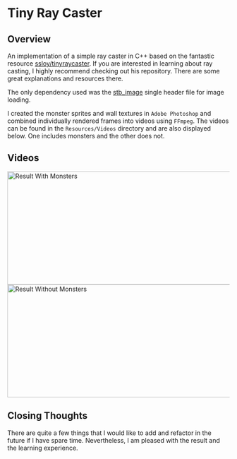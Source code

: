 # Tiny Ray Caster 

## Overview

An implementation of a simple ray caster in C++ based on the fantastic
resource [ssloy/tinyraycaster](https://github.com/ssloy/tinyraycaster). If you are interested in learning about ray
casting, I highly recommend checking out his repository. There are some great explanations and resources there.

The only dependency used was the [stb_image](https://github.com/nothings/stb) single header file for image loading.

I created the monster sprites and wall textures in `Adobe Photoshop` and combined individually rendered frames into
videos using `FFmpeg`. The videos can be found in the `Resources/Videos` directory and are also displayed below. One
includes monsters and the other does not.

## Videos

<img src="Resources/Videos/WithMonsters.gif" alt="Result With Monsters" width="512" height="256"/>
<br>
<img src="Resources/Videos/WithoutMonsters.gif" alt="Result Without Monsters" width="512" height="256"/>

## Closing Thoughts

There are quite a few things that I would like to add and refactor in the future if I have spare time. Nevertheless,
I am pleased with the result and the learning experience.
